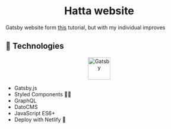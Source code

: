 <h1 align="center">
  Hatta website
</h1>

Gatsby website form [this](https://eduweb.pl/programowanie-i-www/reactjs/gatsby-generator-react) tutorial, but with my individual improves

## 🚀 Technologies

<p align="center">
  <a href="https://www.gatsbyjs.org">
    <img alt="Gatsby" src="https://www.gatsbyjs.org/monogram.svg" width="60" />
  </a>
</p>

- Gatsby.js
- Styled Components 💅🏼
- GraphQL
- DatoCMS
- JavaScript ES6+
- Deploy with Netlify 💫
